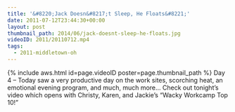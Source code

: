 ```yaml
---
title: '&#8220;Jack Doesn&#8217;t Sleep, He Floats&#8221;'
date: 2011-07-12T23:44:30+00:00
layout: post
thumbnail_path: 2014/06/jack-doesnt-sleep-he-floats.jpg
videoID: 2011/20110712.mp4
tags:
  - 2011-middletown-oh
---
```

{% include aws.html id=page.videoID poster=page.thumbnail_path %}
Day 4 &#8211; Today saw a very productive day on the work sites, scorching heat, an emotional evening program, and much, much more&#8230; Check out tonight&#8217;s video which opens with Christy, Karen, and Jackie&#8217;s &#8220;Wacky Workcamp Top 10!&#8221;